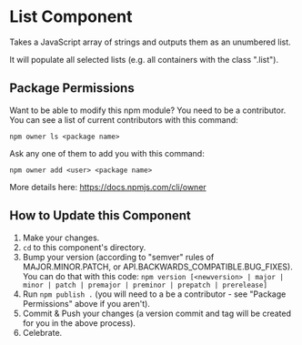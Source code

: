 # List Component

Takes a JavaScript array of strings and outputs them as an unumbered list.

It will populate all selected lists (e.g. all containers with the class ".list").

## Package Permissions

Want to be able to modify this npm module?  You need to be a contributor.  You can see a list of current contributors with this command:

`npm owner ls <package name>`

Ask any one of them to add you with this command:

`npm owner add <user> <package name>`

More details here: https://docs.npmjs.com/cli/owner

## How to Update this Component

1. Make your changes.
2. `cd` to this component's directory.
3. Bump your version (according to "semver" rules of MAJOR.MINOR.PATCH, or API.BACKWARDS_COMPATIBLE.BUG_FIXES).  You can do that with this code:
`npm version [<newversion> | major | minor | patch | premajor | preminor | prepatch | prerelease]`
4. Run `npm publish .` (you will need to a be a contributor - see "Package Permissions" above if you aren't).
5. Commit & Push your changes (a version commit and tag will be created for you in the above process).
6. Celebrate.